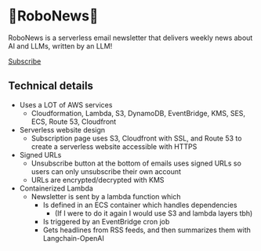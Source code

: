# 🤖RoboNews🤖
RoboNews is a serverless email newsletter that delivers weekly news about AI and LLMs, written by an LLM!

[Subscribe](https://kanesweet.com/robonews/subscribe)

## Technical details
- Uses a LOT of AWS services
  - Cloudformation, Lambda, S3, DynamoDB, EventBridge, KMS, SES, ECS, Route 53, Cloudfront
- Serverless website design
  - Subscription page uses S3, Cloudfront with SSL, and Route 53 to create a serverless website accessible with HTTPS
- Signed URLs
  - Unsubscribe button at the bottom of emails uses signed URLs so users can only unsubscribe their own account
  - URLs are encrypted/decrypted with KMS
- Containerized Lambda
  - Newsletter is sent by a lambda function which
    - Is defined in an ECS container which handles dependencies
      - (If I were to do it again I would use S3 and lambda layers tbh)
    - Is triggered by an EventBridge cron job
    - Gets headlines from RSS feeds, and then summarizes them with Langchain-OpenAI
